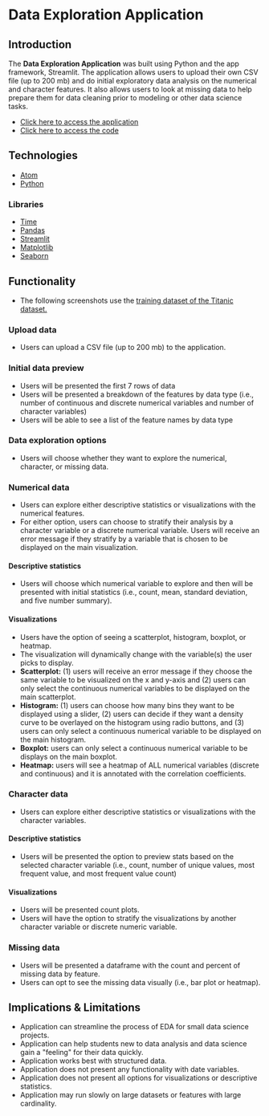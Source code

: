 # Data Exploration Application
## Introduction

The **Data Exploration Application** was built using Python and the app framework, Streamlit. The application allows users to upload their own CSV file (up to 200 mb) and do initial exploratory data analysis on the numerical and character features. It also allows users to look at missing data to help prepare them for data cleaning prior to modeling or other data science tasks.

- [Click here to access the application](https://share.streamlit.io/julietwomack/data-exploration-streamlit-application/main/data-exploration-application.py)
- [Click here to access the code](https://github.com/julietwomack/data-exploration-streamlit-application/blob/main/data-exploration-application.py)

## Technologies
- [Atom](https://atom.io/)
- [Python](https://www.python.org/)

### Libraries
- [Time](https://docs.python.org/3/library/time.html)
- [Pandas](https://pandas.pydata.org/)
- [Streamlit](https://streamlit.io/)
- [Matplotlib](https://matplotlib.org/stable/index.html)
- [Seaborn](https://seaborn.pydata.org/)

## Functionality
- The following screenshots use the [training dataset of the Titanic dataset.](https://www.kaggle.com/c/titanic)

### Upload data
- Users can upload a CSV file (up to 200 mb) to the application.

### Initial data preview
- Users will be presented the first 7 rows of data
- Users will be presented a breakdown of the features by data type (i.e., number of continuous and discrete numerical variables and number of character variables)
- Users will be able to see a list of the feature names by data type

### Data exploration options
- Users will choose whether they want to explore the numerical, character, or missing data.

### Numerical data
- Users can explore either descriptive statistics or visualizations with the numerical features.
- For either option, users can choose to stratify their analysis by a character variable or a discrete numerical variable. Users will receive an error message if they stratify by a variable that is chosen to be displayed on the main visualization.

#### Descriptive statistics
- Users will choose which numerical variable to explore and then will be presented with initial statistics (i.e., count, mean, standard deviation, and five number summary).

#### Visualizations
- Users have the option of seeing a scatterplot, histogram, boxplot, or heatmap.
- The visualization will dynamically change with the variable(s) the user picks to display.
- **Scatterplot:** (1) users will receive an error message if they choose the same variable to be visualized on the x and y-axis and (2) users can only select the continuous numerical variables to be displayed on the main scatterplot.
- **Histogram:** (1) users can choose how many bins they want to be displayed using a slider, (2) users can decide if they want a density curve to be overlayed on the histogram using radio buttons, and (3) users can only select a continuous numerical variable to be displayed on the main histogram.
- **Boxplot:** users can only select a continuous numerical variable to be displays on the main boxplot.
- **Heatmap:** users will see a heatmap of ALL numerical variables (discrete and continuous) and it is annotated with the correlation coefficients.

### Character data
- Users can explore either descriptive statistics or visualizations with the character variables.

#### Descriptive statistics
- Users will be presented the option to preview stats based on the selected character variable (i.e., count, number of unique values, most frequent value, and most frequent value count)

#### Visualizations
- Users will be presented count plots.
- Users will have the option to stratify the visualizations by another character variable or discrete numeric variable.

### Missing data
- Users will be presented a dataframe with the count and percent of missing data by feature.
- Users can opt to see the missing data visually (i.e., bar plot or heatmap).

## Implications & Limitations
- Application can streamline the process of EDA for small data science projects.
- Application can help students new to data analysis and data science gain a "feeling" for their data quickly.
- Application works best with structured data.
- Application does not present any functionality with date variables.
- Application does not present all options for visualizations or descriptive statistics.
- Application may run slowly on large datasets or features with large cardinality.
